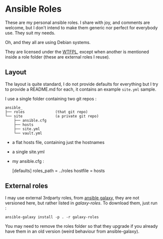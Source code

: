 Ansible Roles
=============

These are my personal ansible roles. I share with joy, and comments are welcome,
but I don't intend to make them generic nor perfect for everybody use. They suit
my needs.

Oh, and they all are using Debian systems.

They are licensed under the [WTFPL](http://www.wtfpl.net/txt/copying/), except
when another is mentioned inside a role folder (these are external roles I
reuse).

Layout
------

The layout is quite standard, I do not provide defaults for everything but I try
to provide a README.md for each, it contains an example `site.yml` sample.


I use a single folder containing two git repos :

    ansible_
    ├── roles              (that git repo)
    └── site               (a private git repo)
        ├── ansible.cfg
        ├── hosts
        ├── site.yml
        └── vault.yml


 - a flat hosts file, containing just the hostnames
 - a single site.yml
 - my ansible.cfg :

    [defaults]
    roles_path = ../roles
    hostfile = hosts


External roles
--------------

I may use external 3rdparty roles, from [ansible galaxy](https://galaxy.ansible.com/), they are not versioned here, but rather listed in *galaxy-roles*. To download them, just run :

    ansible-galaxy install -p . -r galaxy-roles

You may need to remove the roles folder so that they upgrade if you already have them in an old version (weird behaviour from ansible-galaxy).
